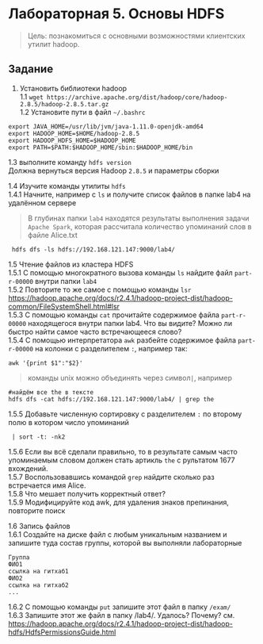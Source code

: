 # Лабораторная 5. Основы HDFS

> Цель: познакомиться с основными возможностями клиентских утилит hadoop.

## Задание

1. Установить библиотеки hadoop  
1.1 ``wget https://archive.apache.org/dist/hadoop/core/hadoop-2.8.5/hadoop-2.8.5.tar.gz``  
1.2 Установите пути в файл ``~/.bashrc``  
```
export JAVA_HOME=/usr/lib/jvm/java-1.11.0-openjdk-amd64
export HADOOP_HOME=$HOME/hadoop-2.8.5
export HADOOP_HDFS_HOME=$HADOOP_HOME
export PATH=$PATH:$HADOOP_HOME/sbin:$HADOOP_HOME/bin
```
1.3 выполните команду ``hdfs version``  
Должна вернуться версия Hadoop ``2.8.5`` и параметры сборки  

1.4 Изучите команды утилиты ``hdfs``  
1.4.1 Начните, например с ``ls`` и получите список файлов в папке lab4 на удалённом сервере  
> В глубинах папки ``lab4`` находятся результаты выполнения задачи ``Apache Spark``, которая рассчитала количество упоминаний слов в файле Alice.txt  
```
 hdfs dfs -ls hdfs://192.168.121.147:9000/lab4/
```
1.5 Чтение файлов из кластера HDFS  
1.5.1 С помощью многократного вызова команды ``ls`` найдите файл ``part-r-00000`` внутри папки ``lab4``  
1.5.2 Повторите то же самое с помощью команды ``lsr`` https://hadoop.apache.org/docs/r2.4.1/hadoop-project-dist/hadoop-common/FileSystemShell.html#lsr  
1.5.3 С помощью команды ``cat`` прочитайте содержимое файла ``part-r-00000`` находящегося внутри папки lab4. Что вы видите? Можно ли быстро найти самое часто встречающееся слово?  
1.5.4 С помощью интерпретатора ``awk`` разбейте содержимое файла ``part-r-00000`` на колонки с разделителем ``:``, например так:  
```
awk '{print $1":"$2}'
```
> команды unix можно объединять через символ``|``, например
```
#найдём все the в тексте
hdfs dfs -cat hdfs://192.168.121.147:9000/lab4/ | grep the 
```

1.5.5 Добавьте численную сортировку с разделителем ``:`` по второму полю в котором число упоминаний  
```
 | sort -t: -nk2
```
1.5.6 Если вы всё сделали правильно, то в результате самым часто упоминаемым словом должен стать артикль ``the`` с рультатом 1677 вхождений.  
1.5.7 Воспользовавшись командой ``grep`` найдите сколько раз встречается имя Alice.  
1.5.8 Что мешает получить корректный ответ?  
1.5.9 Модифицируйте код awk, для удаления знаков препинания, повторите поиск  

1.6 Запись файлов  
1.6.1 Создайте на диске файл с любым уникальным названием и запишите туда состав группы, которой вы выполняли лабораторные  
```
Группа
ФИО1
ссылка на гитхаб1
ФИО2
ссылка на гитхаб2
...
```
1.6.2 С помощью команды ``put`` запишите этот файл в папку ``/exam/``  
1.6.3 Запишите этот же файл в папку /lab4/. Удалось? Почему? см. https://hadoop.apache.org/docs/r2.4.1/hadoop-project-dist/hadoop-hdfs/HdfsPermissionsGuide.html  











